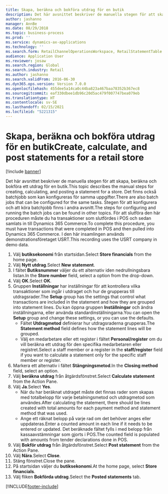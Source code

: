 ```yaml
---
title: Skapa, beräkna och bokföra utdrag för en butik
description: Det här avsnittet beskriver de manuella stegen för att skapa, beräkna och bokföra ett utdrag för en butik.
author: jashanno
manager: AnnBe
ms.date: 08/29/2018
ms.topic: business-process
ms.prod: ''
ms.service: dynamics-ax-applications
ms.technology: ''
ms.search.form: RetailChannelOperationsWorkspace, RetailStatementTable
audience: Application User
ms.reviewer: josaw
ms.search.region: Global
ms.search.industry: Retail
ms.author: jashanno
ms.search.validFrom: 2016-06-30
ms.dyn365.ops.version: Version 7.0.0
ms.openlocfilehash: 455dee5a14ca0c44ba823a467baa78352b367ec8
ms.sourcegitcommit: eaf330dbee1db96c20d5ac479f007747bea079eb
ms.translationtype: HT
ms.contentlocale: sv-SE
ms.lasthandoff: 02/15/2021
ms.locfileid: "5221315"
---
```

# <a name="create-calculate-and-post-statements-for-a-retail-store"></a><span data-ttu-id="bd096-103">Skapa, beräkna och bokföra utdrag för en butik</span><span class="sxs-lookup"><span data-stu-id="bd096-103">Create, calculate, and post statements for a retail store</span></span>

[!include [banner](../includes/banner.md)]

<span data-ttu-id="bd096-104">Det här avsnittet beskriver de manuella stegen för att skapa, beräkna och bokföra ett utdrag för en butik.</span><span class="sxs-lookup"><span data-stu-id="bd096-104">This topic describes the manual steps for creating, calculating, and posting a statement for a store.</span></span> <span data-ttu-id="bd096-105">Det finns också batchjobb som kan konfigureras för samma uppgifter.</span><span class="sxs-lookup"><span data-stu-id="bd096-105">There are also batch jobs that can be configured for the same tasks.</span></span> <span data-ttu-id="bd096-106">Stegen för att konfigurera och att köra batchjobb finns i andra avsnitt.</span><span class="sxs-lookup"><span data-stu-id="bd096-106">The steps for configuring and running the batch jobs can be found in other topics.</span></span> <span data-ttu-id="bd096-107">För att slutföra den här proceduren måste du ha transaktioner som slutfördes i POS och sedan samlats in till Dynamics 365 Commerce.</span><span class="sxs-lookup"><span data-stu-id="bd096-107">To complete this procedure, you must have transactions that were completed in POS and then pulled into Dynamics 365 Commerce.</span></span> <span data-ttu-id="bd096-108">I den här insamlingen används demonstrationsföretaget USRT.</span><span class="sxs-lookup"><span data-stu-id="bd096-108">This recording uses the USRT company in demo data.</span></span>

1. <span data-ttu-id="bd096-109">Välj **butiksekonomi** från startsidan.</span><span class="sxs-lookup"><span data-stu-id="bd096-109">Select **Store financials** from the home page.</span></span>
2. <span data-ttu-id="bd096-110">Välj **Nytt utdrag**.</span><span class="sxs-lookup"><span data-stu-id="bd096-110">Select **New statement**.</span></span>
3. <span data-ttu-id="bd096-111">I fältet **Butiksnummer** väljer du ett alternativ iden nedrullningsbara listan.</span><span class="sxs-lookup"><span data-stu-id="bd096-111">In the **Store number** field, select a option from the drop-down.</span></span>
4. <span data-ttu-id="bd096-112">Välj **OK**.</span><span class="sxs-lookup"><span data-stu-id="bd096-112">Select **OK**.</span></span>
5. <span data-ttu-id="bd096-113">Gruppen **Inställningar** har inställningar för att kontrollera vilka transaktioner som ingår i utdraget och hur de grupperas till utdragsrader.</span><span class="sxs-lookup"><span data-stu-id="bd096-113">The **Setup** group has the settings that control what transactions are included in the statement and how they are grouped into statement lines.</span></span> <span data-ttu-id="bd096-114">Du kan öppna gruppen **Inställningar** och ändra inställningarna, eller använda standardinställningarna.</span><span class="sxs-lookup"><span data-stu-id="bd096-114">You can open the **Setup** group and change these settings, or you can use the defaults.</span></span>  
    - <span data-ttu-id="bd096-115">Fältet **Utdragmetod** definierar hur utdragsraderna grupperas.</span><span class="sxs-lookup"><span data-stu-id="bd096-115">The **Statement method** field defines how the statement lines will be grouped.</span></span>  
    - <span data-ttu-id="bd096-116">Välj en medarbetare eller ett register i fältet **Personal/register** om du vill beräkna ett utdrag för den specifika medarbetaren eller registret.</span><span class="sxs-lookup"><span data-stu-id="bd096-116">Select a staff member or a register in the **staff/register** field if you want to calculate a statement only for the specific staff member or register.</span></span>  
6. <span data-ttu-id="bd096-117">Markera ett alternativ i fältet **Stängningsmetod**.</span><span class="sxs-lookup"><span data-stu-id="bd096-117">In the **Closing method** field, select an option.</span></span>
7. <span data-ttu-id="bd096-118">Välj **beräkna utdrag** från åtgärdsfönstret.</span><span class="sxs-lookup"><span data-stu-id="bd096-118">Select **Calculate statement** from the Action Pane.</span></span>
8. <span data-ttu-id="bd096-119">Välj **Ja**.</span><span class="sxs-lookup"><span data-stu-id="bd096-119">Select **Yes**.</span></span>
    - <span data-ttu-id="bd096-120">När du har beräknat utdraget måste det finnas rader som skapas med totalbelopp för varje betalningsmetod och utdragmetod som användes.</span><span class="sxs-lookup"><span data-stu-id="bd096-120">After calculating the statement, there should be lines created with total amounts for each payment method and statement method that was used.</span></span>  
    - <span data-ttu-id="bd096-121">Ange ett räknat belopp på varje rad om det behöver anges eller uppdateras.</span><span class="sxs-lookup"><span data-stu-id="bd096-121">Enter a counted amount in each line if it needs to be entered or updated.</span></span> <span data-ttu-id="bd096-122">Det beräknade fältet fylls i med belopp från kassaavstämningar som gjorts i POS.</span><span class="sxs-lookup"><span data-stu-id="bd096-122">The counted field is populated with amounts from tender declarations done in POS.</span></span>  
9. <span data-ttu-id="bd096-123">Välj **Bokför utdrag** från åtgärdsfönstret.</span><span class="sxs-lookup"><span data-stu-id="bd096-123">Select **Post statement** from the Action Pane.</span></span>
10. <span data-ttu-id="bd096-124">Välj **Nära**.</span><span class="sxs-lookup"><span data-stu-id="bd096-124">Select **Close**.</span></span>
11. <span data-ttu-id="bd096-125">Stäng fönstret.</span><span class="sxs-lookup"><span data-stu-id="bd096-125">Close the pane.</span></span>
12. <span data-ttu-id="bd096-126">På startsidan väljer du **butiksekonomi**.</span><span class="sxs-lookup"><span data-stu-id="bd096-126">At the home page, select **Store financials**.</span></span>
13. <span data-ttu-id="bd096-127">Välj fliken **Bokförda utdrag**.</span><span class="sxs-lookup"><span data-stu-id="bd096-127">Select the **Posted statements** tab.</span></span>



[!INCLUDE[footer-include](../../includes/footer-banner.md)]